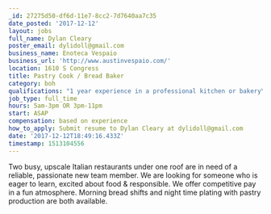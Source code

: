 ```yaml
---
_id: 27275d50-df6d-11e7-8cc2-7d7640aa7c35
date_posted: '2017-12-12'
layout: jobs
full_name: Dylan Cleary
poster_email: dylidoll@gmail.com
business_name: Enoteca Vespaio
business_url: 'http://www.austinvespaio.com/'
location: 1610 S Congress
title: Pastry Cook / Bread Baker
category: boh
qualifications: "1 year experience in a professional kitchen or bakery\r\nPhysically able to do the job\r\nPassion and enthusiasm about food\r\nStrong communication skills\r\nDetail oriented\r\nReliable transportation\r\nFlexible schedule with availability to work nights and weekends\r\nBasic bread knowledge is desired if interested in the bread posistion"
job_type: full_time
hours: 5am-3pm OR 3pm-11pm
start: ASAP
compensation: based on experience
how_to_apply: Submit resume to Dylan Cleary at dylidoll@gmail.com
date: '2017-12-12T18:49:16.433Z'
timestamp: 1513104556
---
```

Two busy, upscale Italian restaurants under one roof are in need of a reliable, passionate new team member. We are looking for someone who is eager to learn, excited about food & responsible. We offer competitive pay in a fun atmosphere. Morning bread shifts and night time plating with pastry production are both available.
